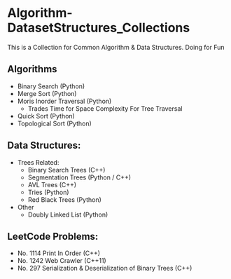 # Algorithm-DatasetStructures_Collections
This is a Collection for Common Algorithm &amp; Data Structures. Doing for Fun


## Algorithms
  - Binary Search (Python)
  - Merge Sort (Python)
  - Moris Inorder Traversal (Python)
    - Trades Time for Space Complexity For Tree Traversal
  - Quick Sort (Python)
  - Topological Sort (Python)
  
## Data Structures:
  - Trees Related:
    - Binary Search Trees (C++)
    - Segmentation Trees (Python / C++)
    - AVL Trees (C++)
    - Tries (Python)
    - Red Black Trees (Python)
  - Other
    - Doubly Linked List (Python)

## LeetCode Problems:
  - No. 1114 Print In Order (C++)
  - No. 1242 Web Crawler (C++11)
  - No. 297 Serialization & Deserialization of Binary Trees (C++)
